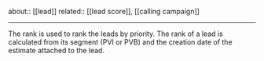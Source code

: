 about:: [[lead]]
related:: [[lead score]], [[calling campaign]]
___

The rank is used to rank the leads by priority. The rank of a lead is calculated from its segment (PVI or PVB) and the creation date of the estimate attached to the lead.